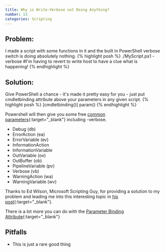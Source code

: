 ```yaml
---
title: Why is Write-Verbose not Doing Anything?
number: 13
categories: Scripting
---
```


## Problem:
I made a script with some functions in it and the built in PowerShell verbose switch is doing absolutely nothing.
{% highlight posh %}
    ./MyScript.ps1 -verbose #I'm having to revert to write host to have a clue what is happening!
{% endhighlight %}
## Solution:
Give PowerShell a chance - it's made it pretty easy for you - just put cmdletbinding attribute above your parameters in any given script.
{% highlight posh %}
    [cmdletbinding()]
    param()
{% endhighlight %}

Powershell will then give you some free [common parameters](https://msdn.microsoft.com/en-us/powershell/reference/3.0/microsoft.powershell.core/about/about_commonparameters){:target="_blank"} including -verbose.

  - Debug (db)
  - ErrorAction (ea)
  - ErrorVariable (ev)
  - InformationAction
  - InformationVariable
  - OutVariable (ov)
  - OutBuffer (ob)
  - PipelineVariable (pv)
  - Verbose (vb)
  - WarningAction (wa)
  - WarningVariable (wv)


Thanks to Ed Wilson, Microsoft Scripting Guy, for providing a solution to my problem and leading me into this interesting topic in [his post](https://blogs.technet.microsoft.com/heyscriptingguy/2014/07/30/use-powershell-to-write-verbose-output/){:target="_blank"}.

There is a lot more you can do with the [Parameter Binding Attribute](https://msdn.microsoft.com/powershell/reference/5.1/Microsoft.PowerShell.Core/about/about_Functions_CmdletBindingAttribute){:target="_blank"}

## Pitfalls

  - This is just a rare good thing
